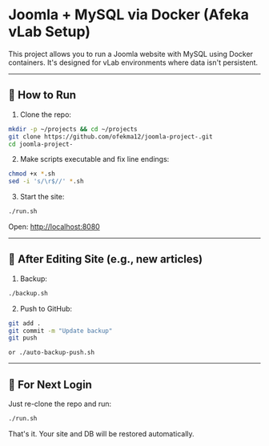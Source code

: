 # Joomla + MySQL via Docker (Afeka vLab Setup)

This project allows you to run a Joomla website with MySQL using Docker containers. It's designed for vLab environments where data isn't persistent.

---

## 🚀 How to Run

1. Clone the repo:
```bash
mkdir -p ~/projects && cd ~/projects
git clone https://github.com/ofekma12/joomla-project-.git
cd joomla-project-
```

2. Make scripts executable and fix line endings:
```bash
chmod +x *.sh
sed -i 's/\r$//' *.sh
```

3. Start the site:
```bash
./run.sh
```

Open: [http://localhost:8080](http://localhost:8080)

---

## 💾 After Editing Site (e.g., new articles)

1. Backup:
```bash
./backup.sh
```

2. Push to GitHub:
```bash
git add .
git commit -m "Update backup"
git push
```
```
or ./auto-backup-push.sh
```
---

## 🔁 For Next Login

Just re-clone the repo and run:
```bash
./run.sh
```

That's it. Your site and DB will be restored automatically.
